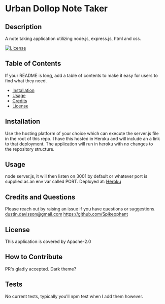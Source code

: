 
# Urban Dollop Note Taker

## Description

A note taking application utilizing node.js, express.js, html and css.

[![License](https://img.shields.io/badge/License-Apache_2.0-blue.svg)](https://opensource.org/licenses/Apache-2.0)

## Table of Contents

If your README is long, add a table of contents to make it easy for users to find what they need.

- [Installation](#installation)
- [Usage](#usage)
- [Credits](#credits)
- [License](#license)

## Installation

Use the hosting platform of your choice which can execute the server.js file in the root of this repo.  I have this hosted in Heroku and will include an  a link to that deployment.  The application will run in heroku with no changes to the repository structure.

## Usage

node server.js, it will then listen on 3001 by default or whatever port is supplied as an env var called PORT.
Deployed at: [Heroku](https://dry-earth-88079.herokuapp.com/)

## Credits and Questions

Please reach out by raising an issue if you have questions or suggestions.
dustin.davisson@gmail.com
https://github.com/Spikeophant

## License

This application is covered by Apache-2.0

## How to Contribute

PR's gladly accepted. Dark theme?
## Tests

No current tests, typically you'll npm test when I add them however.
    
